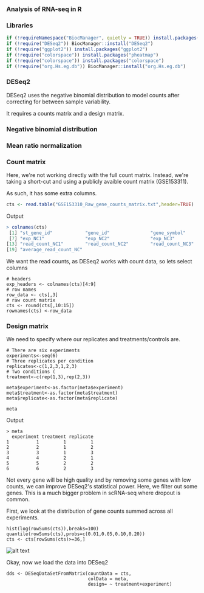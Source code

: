 ### Analysis of RNA-seq in R

### Libraries
```R
if (!requireNamespace("BiocManager", quietly = TRUE)) install.packages("BiocManager")
if (!require("DESeq2")) BiocManager::install("DESeq2")
if (!require("ggplot2")) install.packages("ggplot2")
if (!require("colorspace")) install.packages("pheatmap")
if (!require("colorspace")) install.packages("colorspace")
if (!require("org.Hs.eg.db")) BiocManager::install("org.Hs.eg.db")
```

### DESeq2
DESeq2 uses the negative binomial distribution to model counts after correcting for between sample variability. 

It requires a counts matrix and a design matrix. 

### Negative binomial distribution


### Mean ratio normalization 


### Count matrix
Here, we're not working directly with the full count matrix. Instead, we're taking a short-cut and using a publicly avaible count matrix (GSE153311).

As such, it has some extra columns. 
```R
cts <- read.table("GSE153310_Raw_gene_counts_matrix.txt",header=TRUE)
```
Output
```R
> colnames(cts)
 [1] "st_gene_id"            "gene_id"               "gene_symbol"           "exp_AS1"               "exp_AS2"               "exp_AS3"              
 [7] "exp_NC1"               "exp_NC2"               "exp_NC3"               "read_count_AS1"        "read_count_AS2"        "read_count_AS3"       
[13] "read_count_NC1"        "read_count_NC2"        "read_count_NC3"        "average_exp_AS"        "average_exp_NC"        "average_read_count_AS"
[19] "average_read_count_NC"
```
We want the read counts, as DESeq2 works with count data, so lets select columns
```
# headers 
exp_headers <- colnames(cts)[4:9]
# row names
row_data <- cts[,3]
# raw count matrix
cts <- round(cts[,10:15])
rownames(cts) <-row_data
```
### Design matrix 
We need to specify where our replicates and treatments/controls are.
```
# There are six experiments
experiments<-seq(6)
# Three replicates per condition
replicates<-c(1,2,3,1,2,3)
# Two conditions (
treatment<-c(rep(1,3),rep(2,3))

meta$experiment<-as.factor(meta$experiment)
meta$treatment<-as.factor(meta$treatment)
meta$replicate<-as.factor(meta$replicate)

meta
```
Output
```
> meta
  experiment treatment replicate
1          1         1         1
2          2         1         2
3          3         1         3
4          4         2         1
5          5         2         2
6          6         2         3
```
Not every gene will be high quality and by removing some genes with low counts, we can improve DESeq2's statistical power. Here, we filter out some genes. This is a much bigger problem in scRNA-seq where dropout is common. 

First, we look at the distribution of gene counts summed across all experiments. 
```
hist(log(rowSums(cts)),breaks=100)
quantile(rowSums(cts),probs=c(0.01,0.05,0.10,0.20))
cts <- cts[rowSums(cts)>=36,]
```
![alt text](tmp.png)

Okay, now we load the data into DESeq2
```
dds <- DESeqDataSetFromMatrix(countData = cts,
                              colData = meta,
                              design= ~ treatment+experiment)
```







